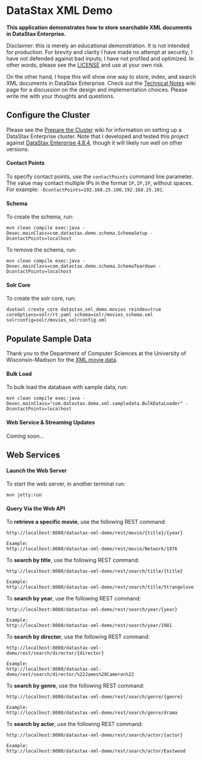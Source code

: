 # DataStax XML Demo

**This application demonstrates how to store searchable XML documents in DataStax Enterprise.**

Disclaimer: this is merely an educational demonstration. It is not intended for production. For brevity and clarity I have made no attempt at security; I have not defended against bad inputs; I have not profiled and optimized. In other words, please see the [LICENSE][license] and use at your own risk.

On the other hand, I hope this will show one way to store, index, and search XML documents in DataStax Enterprise. Check out the [Technical Notes][wiki-technical] wiki page for a discussion on the design and implementation choices. Please write me with your thoughts and questions.

## Configure the Cluster

Please see the [Prepare the Cluster][wiki-preparecluster] wiki for information on setting up a DataStax Enterprise cluster. Note that I developed and tested this project against [DataStax Enterprise 4.8.4][dse484], though it will likely run well on other versions.

#### Contact Points

To specify contact points, use the `contactPoints` command line parameter. The value may contact multiple IPs in the format `IP,IP,IP`, without spaces. For example: `-DcontactPoints=192.168.25.100,192.168.25.101`.

#### Schema

To create the schema, run:

	mvn clean compile exec:java -Dexec.mainClass=com.datastax.demo.schema.SchemaSetup -DcontactPoints=localhost
	
To remove the schema, run:

	mvn clean compile exec:java -Dexec.mainClass=com.datastax.demo.schema.SchemaTeardown -DcontactPoints=localhost

#### Solr Core

To create the solr core, run:

	dsetool create_core datastax_xml_demo.movies reindex=true coreOptions=solr/rt.yaml schema=solr/movies_schema.xml solrconfig=solr/movies_solrconfig.xml

## Populate Sample Data

Thank you to the Department of Computer Sciences at the University of Wisconsin-Madison for the [XML movie data][niagara].

#### Bulk Load

To bulk load the database with sample data, run:

	mvn clean compile exec:java -Dexec.mainClass="com.datastax.demo.xml.sampledata.BulkDataLoader" -DcontactPoints=localhost

#### Web Service & Streaming Updates

Coming soon...

## Web Services

#### Launch the Web Server

To start the web server, in another terminal run:

	mvn jetty:run

#### Query Via the Web API

To **retrieve a specific movie**, use the following REST command:

	http://localhost:8080/datastax-xml-demo/rest/movie/{title}/{year}
	
	Example:
	http://localhost:8080/datastax-xml-demo/rest/movie/Network/1976
  
  
To **search by title**, use the following REST command:

	http://localhost:8080/datastax-xml-demo/rest/search/title/{title}
	
	Example:
	http://localhost:8080/datastax-xml-demo/rest/search/title/Strangelove
  
  
To **search by year**, use the following REST command:

	http://localhost:8080/datastax-xml-demo/rest/search/year/{year}
	
	Example:
	http://localhost:8080/datastax-xml-demo/rest/search/year/1981
  
  
To **search by director**, use the following REST command:

	http://localhost:8080/datastax-xml-demo/rest/search/director/{director}
	
	Example:
	http://localhost:8080/datastax-xml-demo/rest/search/director/%22James%20Cameron%22
  
  
To **search by genre**, use the following REST command:

	http://localhost:8080/datastax-xml-demo/rest/search/genre/{genre}
	
	Example:
	http://localhost:8080/datastax-xml-demo/rest/search/genre/drama
  
  
To **search by actor**, use the following REST command:

	http://localhost:8080/datastax-xml-demo/rest/search/actor/{actor}
	
	Example:
	http://localhost:8080/datastax-xml-demo/rest/search/actor/Eastwood

[dse484]: http://docs.datastax.com/en/datastax_enterprise/4.8/datastax_enterprise/RNdse.html?scroll=relnotes48__484 "DataStax Enterprise 4.8.4"
[license]: LICENSE "License"
[niagara]: http://research.cs.wisc.edu/niagara/data.html "Niagara XML movie data"
[wiki-preparecluster]: https://github.com/DC4DS/datastax-xml-demo/wiki/Prepare-the-Cluster "Prepare the Cluster"
[wiki-technical]: https://github.com/DC4DS/datastax-xml-demo/wiki/Technical-Notes "Technical Notes"
